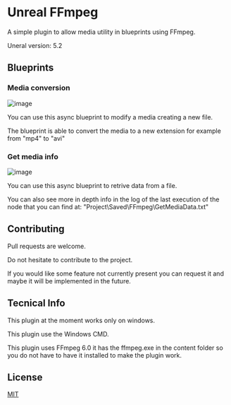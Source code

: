 # Unreal FFmpeg

A simple plugin to allow media utility in blueprints using FFmpeg.

Uneral version: 5.2

## Blueprints

### Media conversion
![image](https://github.com/AlePre2/Unreal-FFmpeg/assets/56503173/ce8a2571-78a1-40c2-9f5d-5f8a28585ba9)

You can use this async blueprint to modify a media creating a new file.

The blueprint is able to convert the media to a new extension for example from "mp4" to "avi"

### Get media info
![image](https://github.com/AlePre2/Unreal-FFmpeg/assets/56503173/f82bbc8b-a18a-4420-87c3-1d4e003b97a8)

You can use this async blueprint to retrive data from a file.

You can also see more in depth info in the log of the last execution of the node that you can find at: "Project\Saved\FFmpeg\GetMediaData.txt"

## Contributing

Pull requests are welcome.

Do not hesitate to contribute to the project.

If you would like some feature not currently present you can request it and maybe it will be implemented in the future.

## Tecnical Info

This plugin at the moment works only on windows.

This plugin use the Windows CMD.

This plugin uses FFmpeg 6.0 it has the ffmpeg.exe in the content folder so you do not have to have it installed to make the plugin work.

## License

[MIT](https://choosealicense.com/licenses/mit/)

